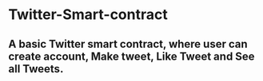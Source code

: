 # Twitter-Smart-contract

## A basic Twitter smart contract, where user can create account, Make tweet, Like Tweet and See all Tweets.
